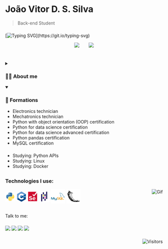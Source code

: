# João Vitor D. S. Silva
> Back-end Student
###

[![Typing SVG](https://readme-typing-svg.demolab.com/?lines=Welcome+to+my+profile;Nickname:+Vitin;Trainee+Fulltime;)](https://git.io/typing-svg)

<div style="display: flex; justify-content: center;">
  <a href="https://github.com/Only-Vitin/" style="margin-right: 20px;">
    <img height="165em" src="https://github-readme-stats.vercel.app/api?username=Only-Vitin&show_icons=true&theme=tokyonight&include_all_commits=true&count_private=true&cache_seconds=1800"/>
  </a>
  <a href="https://github.com/Only-Vitin/" style="margin-left:  10px;">
  <img height="165em" src="https://github-readme-stats.vercel.app/api/top-langs/?username=Only-Vitin&layout=compact&langs_count=7&theme=tokyonight&cache_seconds=1800"/>
  </a>
</div>

#

<details close> 
  <summary><h3>🙋‍♂️​ About me</h3></summary>
  <p align="left">
    
  - 18 years
  - Little experience in back end
  - Student at Fatec Dep. Julio Julinho Marcondes de Moura
  - Trainee at Fulltime
  - Developing a WhatsApp bot: RoZAP
  - Garça SP - Brazil
    
  </p>
</details>

<details open> 
  <summary><h3>📘 Formations</h3></summary>
  <p align="left">
    
  - Electronics technician
  - Mechatronics technician
  - Python with object orientation (OOP) certification
  - Python for data science certification
  - Python for data science advanced certification
  - Python pandas certification
  - MySQL certification
    ###
  - Studying: Python APIs
  - Studying: Linux
  - Studying: Docker
    
  </p>
</details>

##
### Technologies I use:
<div style="display: inline_block">
  <img align="center" alt="Python" height="32" width="32" src="https://raw.githubusercontent.com/devicons/devicon/master/icons/python/python-original.svg">
  <img align="center" alt="Cpp" height="32" width="32" src="https://raw.githubusercontent.com/devicons/devicon/master/icons/cplusplus/cplusplus-original.svg">
  <img align="center" alt="Selenium" height="31" width="31" src="https://raw.githubusercontent.com/devicons/devicon/master/icons/selenium/selenium-original.svg">
  <img align="center" alt="Pandas" height="35" width="35" src="https://raw.githubusercontent.com/devicons/devicon/master/icons/pandas/pandas-original.svg">
  <img align="center" alt="MySQL" height="47" width="45" src="https://raw.githubusercontent.com/devicons/devicon/master/icons/mysql/mysql-original-wordmark.svg">
  <img align="center" alt="Flask" height="47" width="45" src="https://raw.githubusercontent.com/devicons/devicon/master/icons/flask/flask-original.svg">

  <img align="right" alt="Gif" src="https://cdn.discordapp.com/attachments/1007079209790869554/1113331700462796830/Hnet.com-image1.gif">
</div>

  ##
  
  <p>Talk to me:</p>
  
  ###
  
<div> 
  <a href="https://instagram.com/only._.vitin/" target="_blank"><img src="https://img.shields.io/badge/-Instagram-%23E4405F?style=for-the-badge&logo=instagram&logoColor=white" target="_blank"></a>
  <a href="https://discord.gg/7vEFK2myQv" target="_blank"><img src="https://img.shields.io/badge/Discord-7289DA?style=for-the-badge&logo=discord&logoColor=white" target="_blank"></a> 
  <a href = "mailto:silvas.joaov@gmail.com"><img src="https://img.shields.io/badge/-Gmail-%23333?style=for-the-badge&logo=gmail&logoColor=white" target="_blank"></a>
  <a href="https://br.linkedin.com/in/jo%C3%A3o-vitor-dos-santos-silva-20a333178" target="_blank"><img src="https://img.shields.io/badge/-LinkedIn-%230077B5?style=for-the-badge&logo=linkedin&logoColor=white" target="_blank"></a>
</div>

###

<p align="right">
  <img src="https://visitor-badge.laobi.icu/badge?page_id=Only-Vitin" alt="Visitors">
</p>

